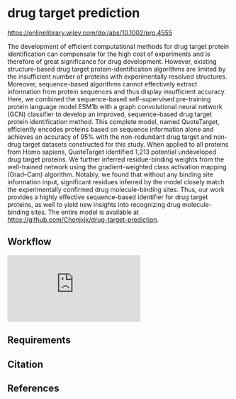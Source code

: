 # drug target prediction
https://onlinelibrary.wiley.com/doi/abs/10.1002/pro.4555

The development of efficient computational methods for drug target protein identification can compensate for the high cost of experiments and is therefore of great significance for drug development. However, existing structure-based drug target protein-identification algorithms are limited by the insufficient number of proteins with experimentally resolved structures. Moreover, sequence-based algorithms cannot effectively extract information from protein sequences and thus display insufficient accuracy. Here, we combined the sequence-based self-supervised pre-training protein language model ESM1b with a graph convolutional neural network (GCN) classifier to develop an improved, sequence-based drug target protein identification method. This complete model, named QuoteTarget, efficiently encodes proteins based on sequence information alone and achieves an accuracy of 95% with the non-redundant drug target and non-drug target datasets constructed for this study. When applied to all proteins from Homo sapiens, QuoteTarget identified 1,213 potential undeveloped drug target proteins. We further inferred residue-binding weights from the well-trained network using the gradient-weighted class activation mapping (Grad–Cam) algorithm. Notably, we found that without any binding site information input, significant residues inferred by the model closely match the experimentally confirmed drug molecule-binding sites. Thus, our work provides a highly effective sequence-based identifier for drug target proteins, as well to yield new insights into recognizing drug molecule-binding sites. The entire model is available at https://github.com/Chenjxjx/drug-target-prediction.


## Workflow
![image](https://github.com/Chenjxjx/drug-target-prediction/edit/master/f1.pdf)
## Requirements
## Citation
## References
